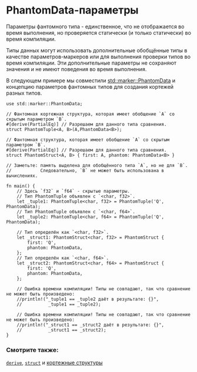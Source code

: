 # PhantomData-параметры

Параметры фантомного типа - единственное, что не отображается во 
время выполнения, но проверяется статически (и только статически) 
во время компиляции.

Типы данных могут использовать дополнительные обобщённые типы 
в качестве параметров-маркеров или для выполнения проверки 
типов во время компиляции. Эти дополнительные параметры не 
сохраняют значения и не имеют поведения во время выполнения.

В следующем примере мы совместили [std::marker::PhantomData](https://doc.rust-lang.org/std/marker/struct.PhantomData.html) и концепцию параметров фантомных типов для создания кортежей разных типов.

```rust,editable
use std::marker::PhantomData;

// Фантомная кортежная структура, которая имеет обобщение `A` со скрытым параметром `B`.
#[derive(PartialEq)] // Разрешаем для данного типа сравнения.
struct PhantomTuple<A, B>(A,PhantomData<B>);

// Фантомная структура, которая имеет обобщение `A` со скрытым параметром `B`.
#[derive(PartialEq)] // Разрешаем для данного типа сравнения.
struct PhantomStruct<A, B> { first: A, phantom: PhantomData<B> }

// Заметьте: память выделена для обобщённого типа `A`, но не для `B`.
//           Следовательно, `B` не может быть использована в вычислениях.

fn main() {
    // Здесь `f32` и `f64` - скрытые параметры.
    // Тип PhantomTuple объявлен с `<char, f32>`.
    let _tuple1: PhantomTuple<char, f32> = PhantomTuple('Q', PhantomData);
    // Тип PhantomTuple объявлен с `<char, f64>`.
    let _tuple2: PhantomTuple<char, f64> = PhantomTuple('Q', PhantomData);

    // Тип определён как `<char, f32>`.
    let _struct1: PhantomStruct<char, f32> = PhantomStruct {
        first: 'Q',
        phantom: PhantomData,
    };
    // Тип определён как `<char, f64>`.
    let _struct2: PhantomStruct<char, f64> = PhantomStruct {
        first: 'Q',
        phantom: PhantomData,
    };
    
    // Ошибка времени компиляции! Типы не совпадают, так что сравнение не может быть произведено:
    //println!("_tuple1 == _tuple2 даёт в результате: {}",
    //          _tuple1 == _tuple2);
    
    // Ошибка времени компиляции! Типы не совпадают, так что сравнение не может быть произведено:
    //println!("_struct1 == _struct2 даёт в результате: {}",
    //          _struct1 == _struct2);
}
```

### Смотрите также:

[`derive`](../trait/derive.md), [`struct`](../custom_types/structs.md) и [кортежные структуры](../custom_types/structs.md)
